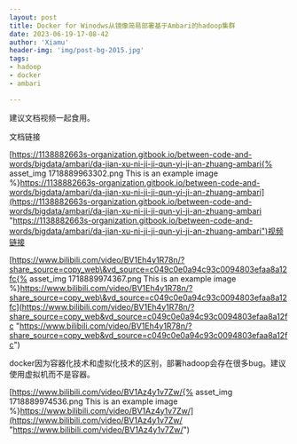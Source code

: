 ```yaml
---
layout: post
title: Docker for Winodws从镜像简易部署基于Ambari的hadoop集群
date: 2023-06-19-17-08-42
author: 'Xiamu'
header-img: 'img/post-bg-2015.jpg'
tags:
- hadoop
- docker
- ambari

---
```

建议文档视频一起食用。

文档链接

[https://1138882663s-organization.gitbook.io/between-code-and-words/bigdata/ambari/da-jian-xu-ni-ji-ji-qun-yi-ji-an-zhuang-ambari{% asset_img 1718889963302.png This is an example image %}https://1138882663s-organization.gitbook.io/between-code-and-words/bigdata/ambari/da-jian-xu-ni-ji-ji-qun-yi-ji-an-zhuang-ambari](https://1138882663s-organization.gitbook.io/between-code-and-words/bigdata/ambari/da-jian-xu-ni-ji-ji-qun-yi-ji-an-zhuang-ambari "https://1138882663s-organization.gitbook.io/between-code-and-words/bigdata/ambari/da-jian-xu-ni-ji-ji-qun-yi-ji-an-zhuang-ambari")视频链接

[https://www.bilibili.com/video/BV1Eh4y1R78n/?share_source=copy_web\&vd_source=c049c0e0a94c93c0094803efaa8a12fc{% asset_img 1718889974367.png This is an example image %}https://www.bilibili.com/video/BV1Eh4y1R78n/?share_source=copy_web\&vd_source=c049c0e0a94c93c0094803efaa8a12fc](https://www.bilibili.com/video/BV1Eh4y1R78n/?share_source=copy_web&vd_source=c049c0e0a94c93c0094803efaa8a12fc "https://www.bilibili.com/video/BV1Eh4y1R78n/?share_source=copy_web&vd_source=c049c0e0a94c93c0094803efaa8a12fc")

docker因为容器化技术和虚拟化技术的区别，部署hadoop会存在很多bug。建议使用虚拟机而不是容器。

[https://www.bilibili.com/video/BV1Az4y1v7Zw/{% asset_img 1718889974536.png This is an example image %}https://www.bilibili.com/video/BV1Az4y1v7Zw/](https://www.bilibili.com/video/BV1Az4y1v7Zw/ "https://www.bilibili.com/video/BV1Az4y1v7Zw/")
